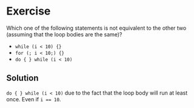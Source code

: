 # Exercise

Which one of the following statements is not equivalent to the other two
(assuming that the loop bodies are the same)?

- `while (i < 10) {}`
- `for (; i < 10;) {}`
- `do { } while (i < 10)`

## Solution

`do { } while (i < 10)` due to the fact that the loop body will run at least
once. Even if `i == 10`.
